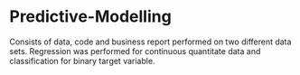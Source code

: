 # Predictive-Modelling
Consists of data, code and business report performed on two different data sets. Regression was performed for continuous quantitate data and classification for binary target variable. 
